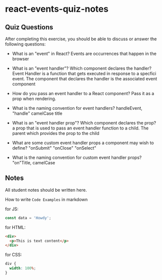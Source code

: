 # react-events-quiz-notes

## Quiz Questions

After completing this exercise, you should be able to discuss or answer the following questions:

- What is an "event" in React?
  Events are occurrences that happen in the browser

- What is an "event handler"? Which component declares the handler?
  Event Handler is a function that gets executed in response to a specfici event.
  The component that declares the handler is the associated event component

- How do you pass an event handler to a React component?
  Pass it as a prop when rendering.

- What is the naming convention for event handlers?
  handleEvent, "handle" camelCase title

- What is an "event handler prop"? Which component declares the prop?
  a prop that is used to pass an event handler function to a child. The parent which provides the prop to the child

- What are some custom event handler props a component may wish to define?
  "onSubmit" "onClose" "onSelect"

- What is the naming convention for custom event handler props?
  "on"Title, camelCase

## Notes

All student notes should be written here.

How to write `Code Examples` in markdown

for JS:

```javascript
const data = 'Howdy';
```

for HTML:

```html
<div>
  <p>This is text content</p>
</div>
```

for CSS:

```css
div {
  width: 100%;
}
```
